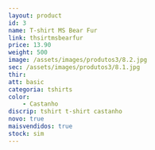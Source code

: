 ```yaml
---
layout: product
id: 3
name: T-shirt MS Bear Fur
link: thsirtmsbearfur
price: 13.90
weight: 500
image: /assets/images/produtos3/8.2.jpg
sec: /assets/images/produtos3/8.1.jpg
thir:
att: basic
categoria: tshirts
color:
    - Castanho
discrip: tshirt t-shirt castanho
novo: true
maisvendidos: true
stock: sim
---
```

